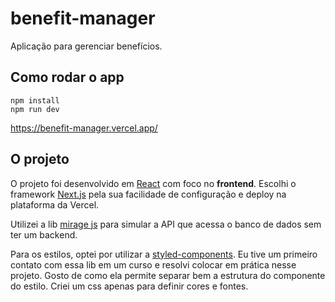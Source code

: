 # benefit-manager

Aplicação para gerenciar benefícios.

## Como rodar o app

```
npm install
npm run dev
```

https://benefit-manager.vercel.app/

## O projeto

O projeto foi desenvolvido em [React](https://reactjs.org/) com foco no **frontend**. Escolhi o framework [Next.js](https://nextjs.org/) pela sua facilidade de configuração e deploy na plataforma da Vercel.

Utilizei a lib [mirage js](https://miragejs.com/) para simular a API que acessa o banco de dados sem ter um backend.

Para os estilos, optei por utilizar a [styled-components](https://styled-components.com/). Eu tive um primeiro contato com essa lib em um curso e resolvi colocar em prática nesse projeto. Gosto de como ela permite separar bem a estrutura do componente do estilo. Criei um css apenas para definir cores e fontes.
